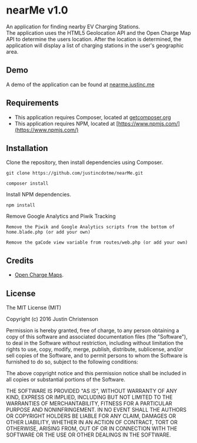 # nearMe v1.0
  An application for finding nearby EV Charging Stations.  
  The application uses the HTML5 Geolocation API and the Open Charge Map API to determine the users location. 
  After the location is determined, the application will display a list of charging stations in the user's geographic area.

## Demo
  A demo of the application can be found at [nearme.justinc.me](https://nearme.justinc.me)

## Requirements
 - This application requires Composer, located at [getcomposer.org](https://getcomposer.org/)
 - This application requires NPM, located at [https://www.npmjs.com/](https://www.npmjs.com/)

## Installation

 Clone the repository, then install dependencies using Composer.
 
    git clone https://github.com/justincdotme/nearMe.git

    composer install
    
 Install NPM dependencies.
    
    npm install
    
            
  Remove Google Analytics and Piwik Tracking
  
    Remove the Piwik and Google Analytics scripts from the bottom of home.blade.php (or add your own)
    
    Remove the gaCode view variable from routes/web.php (or add your own)

## Credits

 -  [Open Charge Maps](http://openchargemap.org/site/develop).

## License

 The MIT License (MIT)
 
 Copyright (c) 2016 Justin Christenson
 
 Permission is hereby granted, free of charge, to any person obtaining a copy
 of this software and associated documentation files (the "Software"), to deal
 in the Software without restriction, including without limitation the rights
 to use, copy, modify, merge, publish, distribute, sublicense, and/or sell
 copies of the Software, and to permit persons to whom the Software is
 furnished to do so, subject to the following conditions:
 
 The above copyright notice and this permission notice shall be included in
 all copies or substantial portions of the Software.
 
 THE SOFTWARE IS PROVIDED "AS IS", WITHOUT WARRANTY OF ANY KIND, EXPRESS OR
 IMPLIED, INCLUDING BUT NOT LIMITED TO THE WARRANTIES OF MERCHANTABILITY,
 FITNESS FOR A PARTICULAR PURPOSE AND NONINFRINGEMENT. IN NO EVENT SHALL THE
 AUTHORS OR COPYRIGHT HOLDERS BE LIABLE FOR ANY CLAIM, DAMAGES OR OTHER
 LIABILITY, WHETHER IN AN ACTION OF CONTRACT, TORT OR OTHERWISE, ARISING FROM,
 OUT OF OR IN CONNECTION WITH THE SOFTWARE OR THE USE OR OTHER DEALINGS IN
 THE SOFTWARE.
